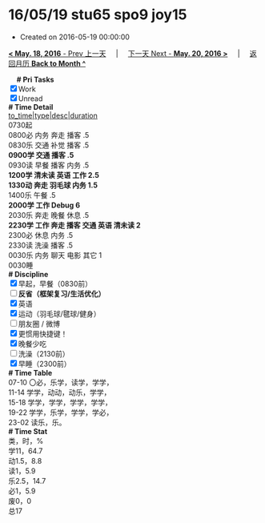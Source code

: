 # 16/05/19 stu65 spo9 joy15

- Created on 2016-05-19 00:00:00

[**< May. 18, 2016** - Prev 上一天](_archived/lifelogs/2016/05/d18.md) &nbsp; &nbsp; | &nbsp; &nbsp; [下一天 Next - **May. 20, 2016 >**](_archived/lifelogs/2016/05/d20.md) &nbsp; &nbsp; |  &nbsp; &nbsp; [返回月历 **Back to Month ^**](_archived/lifelogs/2016/05/index.md)
<br/><div><b>     # Pri Tasks</b></div><div><input checked="true" type="checkbox"/>Work</div><div><input checked="true" type="checkbox"/>Unread</div><div><b># Time Detail</b></div><div><u>to_time|type|desc|duration</u></div><div>0730起</div><div>0800必 内务 奔走 播客 .5</div><div>0830乐 交通 补觉 播客 .5</div><div><b>0900学 交通 播客 .5</b></div><div>0930读 早餐 播客 内务 .5</div><div><b>1200学 清未读 英语 工作 2.5</b></div><div><b>1330动 奔走 羽毛球 内务 1.5</b></div><div>1400乐 午餐 .5</div><div><b>2000学 工作 Debug 6</b></div><div>2030乐 奔走 晚餐 休息 .5</div><div><b>2230学 工作 奔走 播客 交通 英语 清未读 2</b></div><div>2300必 休息 内务 .5</div><div>2330读 洗澡 播客 .5</div><div>0030乐 内务 聊天 电影 其它 1</div><div>0030睡</div><div><b># Discipline</b></div><div><input checked="true" type="checkbox"/>早起，早餐（0830前）</div><div><b><input type="checkbox"/></b><b>反省（框架复习/生活优化）</b></div><div><input checked="true" type="checkbox"/>英语</div><div><input checked="true" type="checkbox"/>运动（羽毛球/毽球/健身）</div><div><input type="checkbox"/>朋友圈 / 微博</div><div><input checked="true" type="checkbox"/>更惯用快捷键！</div><div><input checked="true" type="checkbox"/>晚餐少吃</div><div><input type="checkbox"/>洗澡（2130前）</div><div><input checked="true" type="checkbox"/>早睡（2300前）</div><div><b># Time Table</b></div><div>07-10 〇必，乐学，读学，学学，</div><div>11-14 学学，动动，动乐，学学，</div><div>15-18 学学，学学，学学，学学，</div><div>19-22 学学，乐学，学学，学必，</div><div>23-02 读乐，乐。</div><div><b># Time Stat</b></div><div>类，时，%</div><div>学11，64.7</div><div>动1.5，8.8</div><div>读1，5.9</div><div>乐2.5，14.7</div><div>必1，5.9</div><div>废0，0</div><div>总17</div>
